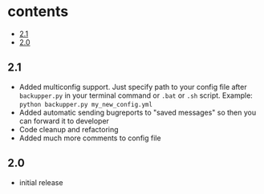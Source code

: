 # contents

- [2.1](#21)
- [2.0](#20)

## 2.1

- Added multiconfig support. Just specify path to your config file after `backupper.py` in your terminal command or `.bat` or `.sh` script. Example: `python backupper.py my_new_config.yml`
- Added automatic sending bugreports to "saved messages" so then you can forward it to developer
- Code cleanup and refactoring
- Added much more comments to config file

## 2.0

- initial release
